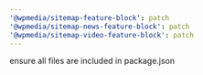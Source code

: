 ```yaml
---
'@wpmedia/sitemap-feature-block': patch
'@wpmedia/sitemap-news-feature-block': patch
'@wpmedia/sitemap-video-feature-block': patch
---
```


ensure all files are included in package.json
